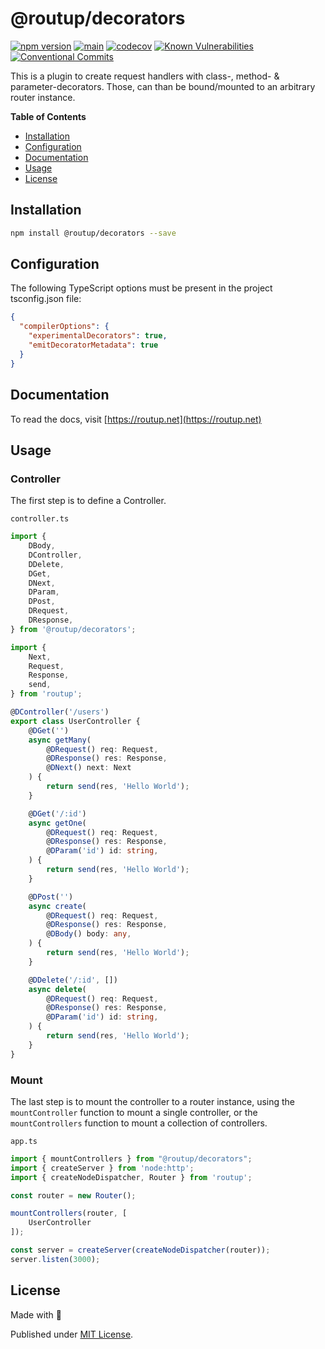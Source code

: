 # @routup/decorators

[![npm version](https://badge.fury.io/js/@routup%2Fdecorators.svg)](https://badge.fury.io/js/@routup%2Fdecorators)
[![main](https://github.com/Tada5hi/routup/actions/workflows/main.yml/badge.svg)](https://github.com/Tada5hi/routup/actions/workflows/main.yml)
[![codecov](https://codecov.io/gh/tada5hi/routup/branch/master/graph/badge.svg?token=QFGCsHRUax)](https://codecov.io/gh/tada5hi/routup)
[![Known Vulnerabilities](https://snyk.io/test/github/Tada5hi/routup/badge.svg)](https://snyk.io/test/github/Tada5hi/routup)
[![Conventional Commits](https://img.shields.io/badge/Conventional%20Commits-1.0.0-%23FE5196?logo=conventionalcommits&logoColor=white)](https://conventionalcommits.org)

This is a plugin to create request handlers with class-, method- & parameter-decorators.
Those, can than be bound/mounted to an arbitrary router instance.  

**Table of Contents**

- [Installation](#installation)
- [Configuration](#configuration)
- [Documentation](#documentation)
- [Usage](#usage)
- [License](#license)

## Installation

```bash
npm install @routup/decorators --save
```

## Configuration

The following TypeScript options must be present in the project tsconfig.json file:

```json
{
  "compilerOptions": {
    "experimentalDecorators": true,
    "emitDecoratorMetadata": true
  }
}
```

## Documentation

To read the docs, visit [https://routup.net](https://routup.net)

## Usage

### Controller

The first step is to define a Controller.

`controller.ts`
```typescript
import {
    DBody,
    DController,
    DDelete,
    DGet,
    DNext,
    DParam,
    DPost,
    DRequest,
    DResponse,
} from '@routup/decorators';

import {
    Next,
    Request,
    Response,
    send,
} from 'routup';

@DController('/users')
export class UserController {
    @DGet('')
    async getMany(
        @DRequest() req: Request,
        @DResponse() res: Response,
        @DNext() next: Next
    ) {
        return send(res, 'Hello World');
    }

    @DGet('/:id')
    async getOne(
        @DRequest() req: Request,
        @DResponse() res: Response,
        @DParam('id') id: string,
    ) {
        return send(res, 'Hello World');
    }

    @DPost('')
    async create(
        @DRequest() req: Request,
        @DResponse() res: Response,
        @DBody() body: any,
    ) {
        return send(res, 'Hello World');
    }

    @DDelete('/:id', [])
    async delete(
        @DRequest() req: Request,
        @DResponse() res: Response,
        @DParam('id') id: string,
    ) {
        return send(res, 'Hello World');
    }
}
```

### Mount

The last step is to mount the controller to a router instance, using the `mountController` function to mount a single controller,
or the `mountControllers` function to mount a collection of controllers.

`app.ts`
```typescript
import { mountControllers } from "@routup/decorators";
import { createServer } from 'node:http';
import { createNodeDispatcher, Router } from 'routup';

const router = new Router();

mountControllers(router, [
    UserController
]);

const server = createServer(createNodeDispatcher(router));
server.listen(3000);

```

## License

Made with 💚

Published under [MIT License](./LICENSE).
